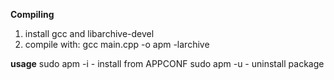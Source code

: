 __Compiling__
1. install gcc and libarchive-devel
2. compile with: gcc main.cpp -o apm -larchive

__usage__
sudo apm -i - install from APPCONF
sudo apm -u <package name> - uninstall package
